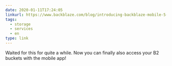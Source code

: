 ```yaml
---
date: 2020-01-11T17:24:05  
linkurl: https://www.backblaze.com/blog/introducing-backblaze-mobile-5-0-with-b2-support/
tags:
  - storage
  - services
  - en
type: link
---
```

Waited for this for quite a while. Now you can finally also access your B2 buckets with the mobile app!
